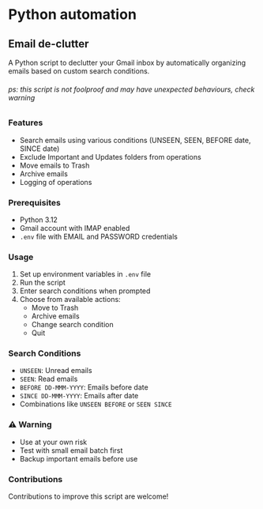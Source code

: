 # Python automation
## Email de-clutter
A Python script to declutter your Gmail inbox by automatically organizing emails based on custom search conditions.
###### ps: this script is not foolproof and may have unexpected behaviours, check warning
### Features
- Search emails using various conditions (UNSEEN, SEEN, BEFORE date, SINCE date)
- Exclude Important and Updates folders from operations
- Move emails to Trash
- Archive emails
- Logging of operations

### Prerequisites
- Python 3.12
- Gmail account with IMAP enabled
- `.env` file with EMAIL and PASSWORD credentials

### Usage
1. Set up environment variables in `.env` file
2. Run the script
3. Enter search conditions when prompted
4. Choose from available actions:
    - Move to Trash
    - Archive emails
    - Change search condition
    - Quit

### Search Conditions
- `UNSEEN`: Unread emails
- `SEEN`: Read emails
- `BEFORE DD-MMM-YYYY`: Emails before date
- `SINCE DD-MMM-YYYY`: Emails after date
- Combinations like `UNSEEN BEFORE` or `SEEN SINCE`

### ⚠️ Warning
- Use at your own risk
- Test with small email batch first
- Backup important emails before use

### Contributions
Contributions to improve this script are welcome!